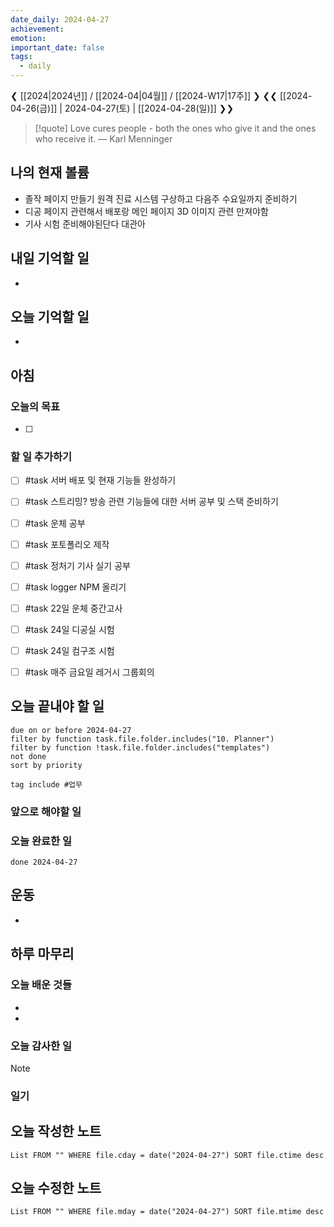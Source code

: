 ```yaml
---
date_daily: 2024-04-27
achievement: 
emotion: 
important_date: false
tags:
  - daily
---
```

❮ [[2024|2024년]] / [[2024-04|04월]] / [[2024-W17|17주]] ❯
❮❮ [[2024-04-26(금)]] | 2024-04-27(토) | [[2024-04-28(일)]] ❯❯

> [!quote] Love cures people - both the ones who give it and the ones who receive it.
> — Karl Menninger
## 나의 현재 볼륨
* 졸작 페이지 만들기 원격 진료 시스템 구상하고 다음주 수요일까지 준비하기
* 디공 페이지 관련해서 배포랑 메인 페이지 3D 이미지 관련 만져야함
* 기사 시험 준비해야된단다 대관아
## 내일 기억할 일
- 
## 오늘 기억할 일
* 


## 아침

### 오늘의 목표

- [ ] 

### 할 일 추가하기

- [ ] #task 서버 배포 및 현재 기능들 완성하기
- [ ] #task 스트리밍? 방송 관련 기능들에 대한 서버 공부 및 스택 준비하기
- [ ] #task 운체 공부
- [ ] #task 포토폴리오 제작
- [ ] #task 정처기 기사 실기 공부
- [ ] #task logger NPM 올리기 
- [ ] #task 22일 운체 중간고사
- [ ] #task 24일 디공실 시험
- [ ] #task 24일 컴구조 시험
- [ ] #task 매주 금요일 레거시 그룹회의


## 오늘 끝내야 할 일
```tasks
due on or before 2024-04-27
filter by function task.file.folder.includes("10. Planner")
filter by function !task.file.folder.includes("templates")
not done
sort by priority
```
```tasks
tag include #업무 
```

### 앞으로 해야할 일


### 오늘 완료한 일
```tasks
done 2024-04-27
```

## 운동
- 

## 하루 마무리
### 오늘 배운 것들
- 
- 
### 오늘 감사한 일
>[!note]
>
### 일기

## 오늘 작성한 노트
```dataview
List FROM "" WHERE file.cday = date("2024-04-27") SORT file.ctime desc

```

## 오늘 수정한 노트
```dataview
List FROM "" WHERE file.mday = date("2024-04-27") SORT file.mtime desc


```